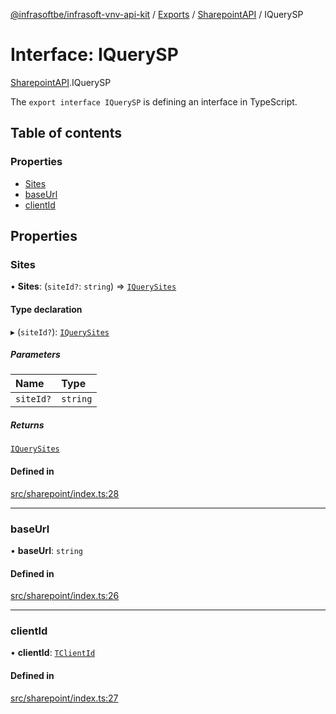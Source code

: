 [@infrasoftbe/infrasoft-vnv-api-kit](../README.md) / [Exports](../modules.md) / [SharepointAPI](../modules/SharepointAPI.md) / IQuerySP

# Interface: IQuerySP

[SharepointAPI](../modules/SharepointAPI.md).IQuerySP

The `export interface IQuerySP` is defining an interface in TypeScript.

## Table of contents

### Properties

- [Sites](SharepointAPI.IQuerySP.md#sites)
- [baseUrl](SharepointAPI.IQuerySP.md#baseurl)
- [clientId](SharepointAPI.IQuerySP.md#clientid)

## Properties

### Sites

• **Sites**: (`siteId?`: `string`) => [`IQuerySites`](SharepointAPI.Sites.IQuerySites.md)

#### Type declaration

▸ (`siteId?`): [`IQuerySites`](SharepointAPI.Sites.IQuerySites.md)

##### Parameters

| Name | Type |
| :------ | :------ |
| `siteId?` | `string` |

##### Returns

[`IQuerySites`](SharepointAPI.Sites.IQuerySites.md)

#### Defined in

[src/sharepoint/index.ts:28](https://github.com/infrasoftbe/Infrasoft-vnv-api-kit/blob/783d42b/src/sharepoint/index.ts#L28)

___

### baseUrl

• **baseUrl**: `string`

#### Defined in

[src/sharepoint/index.ts:26](https://github.com/infrasoftbe/Infrasoft-vnv-api-kit/blob/783d42b/src/sharepoint/index.ts#L26)

___

### clientId

• **clientId**: [`TClientId`](../modules/SharepointAPI.Sites.md#tclientid)

#### Defined in

[src/sharepoint/index.ts:27](https://github.com/infrasoftbe/Infrasoft-vnv-api-kit/blob/783d42b/src/sharepoint/index.ts#L27)
